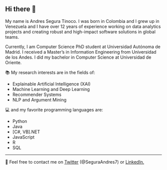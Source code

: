 ## Hi there 👋

My name is Andres Segura Tinoco. I was born in Colombia and I grew up in Venezuela and I have over 12 years of experience working on data analytics projects and creating robust and high-impact software solutions in global teams.

Currently, I am Computer Science PhD student at Universidad Autónoma de Madrid. I received a Master’s in Information Engineering from Universidad de los Andes. I did my bachelor in Computer Science at Universidad de Oriente.

:books: My research interests are in the fields of:
- Explainable Artificial Intelligence (XAI)
- Machine Learning and Deep Learning
- Recommender Systems
- NLP and Argument Mining

:computer: and my favorite programming languages are:
- Python
- Java
- [C#, VB].NET
- JavaScript
- R
- SQL
---

:email: Feel free to contact me on <a href="https://twitter.com/SeguraAndres7" target="_blank">Twitter</a> (@SeguraAndres7) or <a href="https://www.linkedin.com/in/andres-segura-tinoco/" target="_blank" >LinkedIn.

<!--
**ansegura7/ansegura7** is a ✨ _special_ ✨ repository because its `README.md` (this file) appears on your GitHub profile.

Here are some ideas to get you started:

- 🔭 I’m currently working on ...
- 🌱 I’m currently learning ...
- 👯 I’m looking to collaborate on ...
- 🤔 I’m looking for help with ...
- 💬 Ask me about ...
- 📫 How to reach me: ...
- 😄 Pronouns: ...
- ⚡ Fun fact: ...
-->
